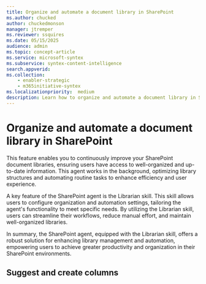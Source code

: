 ```yaml
---
title: Organize and automate a document library in SharePoint
ms.author: chucked
author: chuckedmonson
manager: jtremper
ms.reviewer: ssquires
ms.date: 05/15/2025
audience: admin
ms.topic: concept-article
ms.service: microsoft-syntex
ms.subservice: syntex-content-intelligence
search.appverid: 
ms.collection: 
    - enabler-strategic
    - m365initiative-syntex
ms.localizationpriority:  medium
description: Learn how to organize and automate a document library in SharePoint.
---
```


# Organize and automate a document library in SharePoint


This feature enables you to continuously improve your SharePoint document libraries, ensuring users have access to well-organized and up-to-date information. This agent works in the background, optimizing library structures and automating routine tasks to enhance efficiency and user experience.

A key feature of the SharePoint agent is the Librarian skill. This skill allows users to configure organization and automation settings, tailoring the agent's functionality to meet specific needs. By utilizing the Librarian skill, users can streamline their workflows, reduce manual effort, and maintain well-organized libraries.

In summary, the SharePoint agent, equipped with the Librarian skill, offers a robust solution for enhancing library management and automation, empowering users to achieve greater productivity and organization in their SharePoint environments.

## Suggest and create columns


